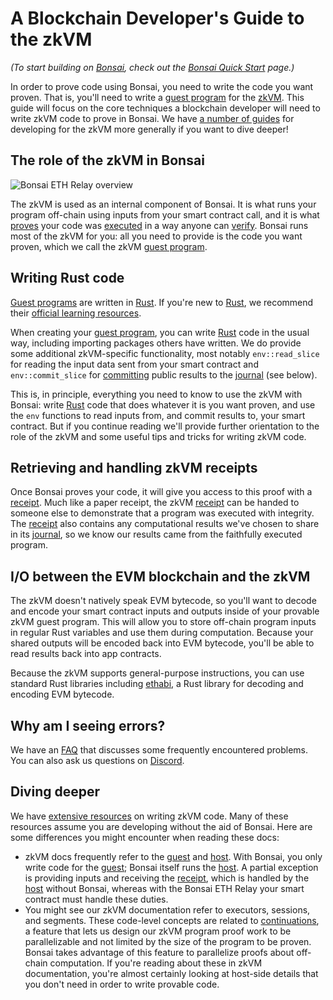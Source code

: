 # A Blockchain Developer's Guide to the zkVM

_(To start building on [Bonsai], check out the [Bonsai Quick Start] page.)_

In order to prove code using Bonsai, you need to write the code you want proven. That is, you'll need to write a [guest program] for the [zkVM](/terminology#zero-knowledge-virtual-machine-zkvm). This guide will focus on the core techniques a blockchain developer will need to write zkVM code to prove in Bonsai. We have [a number of guides](../zkvm) for developing for the zkVM more generally if you want to dive deeper!

## The role of the zkVM in Bonsai

![Bonsai ETH Relay overview](/img/eth-relay-diagram.jpg)

<!-- TODO: Modify the diagram to highlight the right zkVM portion. -->

The zkVM is used as an internal component of Bonsai. It is what runs your program off-chain using inputs from your smart contract call, and it is what [proves] your code was [executed] in a way anyone can [verify]. Bonsai runs most of the zkVM for you: all you need to provide is the code you want proven, which we call the zkVM [guest program].

## Writing Rust code

[Guest programs] are written in [Rust]. If you're new to [Rust], we recommend their [official learning resources](https://www.rust-lang.org/learn).

When creating your [guest program], you can write [Rust] code in the usual way, including importing packages others have written. We do provide some additional zkVM-specific functionality, most notably `env::read_slice` for reading the input data sent from your smart contract and `env::commit_slice` for [committing] public results to the [journal] (see below).

This is, in principle, everything you need to know to use the zkVM with Bonsai: write [Rust] code that does whatever it is you want proven, and use the `env` functions to read inputs from, and commit results to, your smart contract. But if you continue reading we'll provide further orientation to the role of the zkVM and some useful tips and tricks for writing zkVM code.

## Retrieving and handling zkVM receipts

Once Bonsai proves your code, it will give you access to this proof with a [receipt]. Much like a paper receipt, the zkVM [receipt] can be handed to someone else to demonstrate that a program was executed with integrity. The [receipt] also contains any computational results we've chosen to share in its [journal], so we know our results came from the faithfully executed program.

## I/O between the EVM blockchain and the zkVM

The zkVM doesn't natively speak EVM bytecode, so you'll want to decode and encode your smart contract inputs and outputs inside of your provable zkVM guest program. This will allow you to store off-chain program inputs in regular Rust variables and use them during computation. Because your shared outputs will be encoded back into EVM bytecode, you'll be able to read results back into app contracts.

Because the zkVM supports general-purpose instructions, you can use standard Rust libraries including [ethabi](https://github.com/rust-ethereum/ethabi), a Rust library for decoding and encoding EVM bytecode.

## Why am I seeing errors?

We have an [FAQ](/faq) that discusses some frequently encountered problems. You can also ask us questions on [Discord].

## Diving deeper

We have [extensive resources](../zkvm) on writing zkVM code. Many of these resources assume you are developing without the aid of Bonsai. Here are some differences you might encounter when reading these docs:

- zkVM docs frequently refer to the [guest] and [host]. With Bonsai, you only write code for the [guest]; Bonsai itself runs the [host]. A partial exception is providing inputs and receiving the [receipt], which is handled by the [host] without Bonsai, whereas with the Bonsai ETH Relay your smart contract must handle these duties.
- You might see our zkVM documentation refer to executors, sessions, and segments. These code-level concepts are related to [continuations](https://www.risczero.com/news/continuations), a feature that lets us design our zkVM program proof work to be parallelizable and not limited by the size of the program to be proven. Bonsai takes advantage of this feature to parallelize proofs about off-chain computation. If you're reading about these in zkVM documentation, you're almost certainly looking at host-side details that you don't need in order to write provable code.

[Bonsai]: ../bonsai
[Bonsai Quick Start]: quickstart.md
[committing]: /terminology#commit
[Discord]: https://discord.gg/risczero
[executed]: /terminology#execute
[guest]: /terminology#guest
[guest program]: /terminology#guest-program
[Guest programs]: /terminology#guest-program
[host]: /terminology#host
[journal]: /terminology#journal
[proves]: /terminology#validity-proof
[receipt]: /terminology#receipt
[Rust]: https://www.rust-lang.org
[verify]: /terminology#verify
